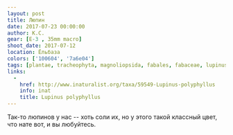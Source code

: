 ```yaml
---
layout: post
title: Люпин
date: 2017-07-23 00:00:00
author: К.С.
gear: [E-3 , 35mm macro]
shoot_date: 2017-07-12
location: Ёльбаза
colors: ['100604', '7a6e04']
tags: [plantae, tracheophyta, magnoliopsida, fabales, fabaceae, lupinus, lupinus polyphyllus]
links:
  -
    href: http://www.inaturalist.org/taxa/59549-Lupinus-polyphyllus
    info: inat
    title: Lupinus polyphyllus
---
```

Так-то люпинов у нас -- хоть соли их, но у этого такой классный цвет, что нате вот, и вы любуйтесь.
